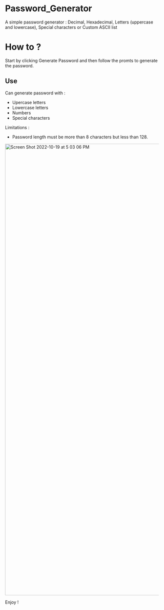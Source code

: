 # Password_Generator
A simple password generator : Decimal, Hexadecimal, Letters (uppercase and lowercase), Special characters or Custom ASCII list

# How to ?
Start by clicking Generate Password and then follow the promts to generate the password.

## Use

Can generate password with :
- Upercase letters
- Lowercase letters
- Numbers
- Special characters 

Limitations :
- Password length must be more than 8 characters but less than 128.


<img width="1478" alt="Screen Shot 2022-10-19 at 5 03 06 PM" src="https://user-images.githubusercontent.com/113136342/196805765-c9c4493a-0572-43fc-b68d-05870451824b.png">



Enjoy !




